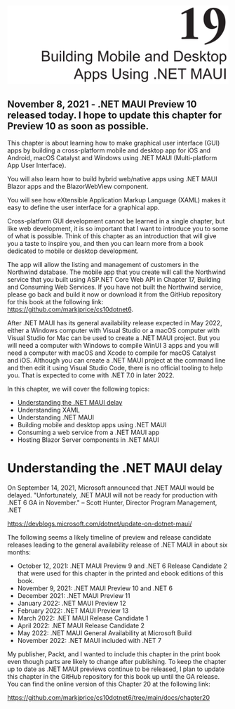 ![19 Building Mobile and Desktop Apps Using .NET MAUI](images/chapter-19-title.png)

## November 8, 2021 - .NET MAUI Preview 10 released today. I hope to update this chapter for Preview 10 as soon as possible.

This chapter is about learning how to make graphical user interface (GUI) apps by building a cross-platform mobile and desktop app for iOS and Android, macOS Catalyst and Windows using .NET MAUI (Multi-platform App User Interface). 

You will also learn how to build hybrid web/native apps using .NET MAUI Blazor apps and the BlazorWebView component. 

You will see how eXtensible Application Markup Language (XAML) makes it easy to define the user interface for a graphical app. 

Cross-platform GUI development cannot be learned in a single chapter, but like web development, it is so important that I want to introduce you to some of what is possible. Think of this chapter as an introduction that will give you a taste to inspire you, and then you can learn more from a book dedicated to mobile or desktop development. 

The app will allow the listing and management of customers in the Northwind database. The mobile app that you create will call the Northwind service that you built using ASP.NET Core Web API in Chapter 17, Building and Consuming Web Services. If you have not built the Northwind service, please go back and build it now or download it from the GitHub repository for this book at the following link: https://github.com/markjprice/cs10dotnet6.

After .NET MAUI has its general availability release expected in May 2022, either a Windows computer with Visual Studio or a macOS computer with Visual Studio for Mac can be used to create a .NET MAUI project. But you will need a computer with Windows to compile WinUI 3 apps and you will need a computer with macOS and Xcode to compile for macOS Catalyst and iOS. Although you can create a .NET MAUI project at the command line and then edit it using Visual Studio Code, there is no official tooling to help you. That is expected to come with .NET 7.0 in later 2022. 

In this chapter, we will cover the following topics:
- [Understanding the .NET MAUI delay](#Understanding-the-NET-MAUI-delay)
- Understanding XAML
- Understanding .NET MAUI
- Building mobile and desktop apps using .NET MAUI
- Consuming a web service from a .NET MAUI app
- Hosting Blazor Server components in .NET MAUI

# Understanding the .NET MAUI delay
On September 14, 2021, Microsoft announced that .NET MAUI would be delayed. "Unfortunately, .NET MAUI will not be ready for production with .NET 6 GA in November." – Scott Hunter, Director Program Management, .NET

https://devblogs.microsoft.com/dotnet/update-on-dotnet-maui/

The following seems a likely timeline of preview and release candidate releases leading to the general availability release of .NET MAUI in about six months:

- October 12, 2021: .NET MAUI Preview 9 and .NET 6 Release Candidate 2 that were used for this chapter in the printed and ebook editions of this book. 
- November 9, 2021: .NET MAUI Preview 10 and .NET 6
- December 2021: .NET MAUI Preview 11
- January 2022: .NET MAUI Preview 12
- February 2022: .NET MAUI Preview 13
- March 2022: .NET MAUI Release Candidate 1
- April 2022: .NET MAUI Release Candidate 2
- May 2022: .NET MAUI General Availability at Microsoft Build
- November 2022: .NET MAUI included with .NET 7

My publisher, Packt, and I wanted to include this chapter in the print book even though parts are likely to change after publishing. To keep the chapter up to date as .NET MAUI previews continue to be released, I plan to update this chapter in the GitHub repository for this book up until the GA release. You can find the online version of this Chapter 20 at the following link:

https://github.com/markjprice/cs10dotnet6/tree/main/docs/chapter20

